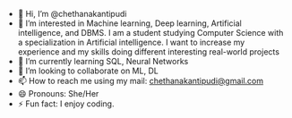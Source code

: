 - 👋 Hi, I’m @chethanakantipudi
- 👀 I’m interested in Machine learning, Deep learning, Artificial intelligence, and DBMS. I am a student studying Computer Science with a specialization in Artificial intelligence. I want to increase my experience and my skills doing different interesting real-world projects
- 🌱 I’m currently learning SQL, Neural Networks
- 💞️ I’m looking to collaborate on ML, DL
- 📫 How to reach me using my mail: chethanakantipudi@gmail.com 
- 😄 Pronouns: She/Her
- ⚡ Fun fact: I enjoy coding. 
<!---
chethana kantipudi/chethana kantipudi is a ✨ special ✨ repository because its `README.md` (this file) appears on your GitHub profile.
You can click the Preview link to take a look at your changes.
--->
